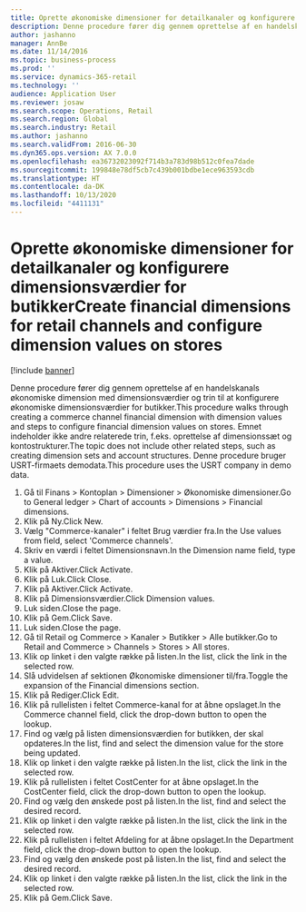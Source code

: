 ```yaml
---
title: Oprette økonomiske dimensioner for detailkanaler og konfigurere dimensionsværdier for butikker
description: Denne procedure fører dig gennem oprettelse af en handelskanals økonomiske dimension med dimensionsværdier og trin til at konfigurere økonomiske dimensionsværdier for butikker.
author: jashanno
manager: AnnBe
ms.date: 11/14/2016
ms.topic: business-process
ms.prod: ''
ms.service: dynamics-365-retail
ms.technology: ''
audience: Application User
ms.reviewer: josaw
ms.search.scope: Operations, Retail
ms.search.region: Global
ms.search.industry: Retail
ms.author: jashanno
ms.search.validFrom: 2016-06-30
ms.dyn365.ops.version: AX 7.0.0
ms.openlocfilehash: ea36732023092f714b3a783d98b512c0fea7dade
ms.sourcegitcommit: 199848e78df5cb7c439b001bdbe1ece963593cdb
ms.translationtype: HT
ms.contentlocale: da-DK
ms.lasthandoff: 10/13/2020
ms.locfileid: "4411131"
---
```

# <a name="create-financial-dimensions-for-retail-channels-and-configure-dimension-values-on-stores"></a><span data-ttu-id="4de13-103">Oprette økonomiske dimensioner for detailkanaler og konfigurere dimensionsværdier for butikker</span><span class="sxs-lookup"><span data-stu-id="4de13-103">Create financial dimensions for retail channels and configure dimension values on stores</span></span>

[!include [banner](../includes/banner.md)]

<span data-ttu-id="4de13-104">Denne procedure fører dig gennem oprettelse af en handelskanals økonomiske dimension med dimensionsværdier og trin til at konfigurere økonomiske dimensionsværdier for butikker.</span><span class="sxs-lookup"><span data-stu-id="4de13-104">This procedure walks through creating a commerce channel financial dimension with dimension values and steps to configure financial dimension values on stores.</span></span> <span data-ttu-id="4de13-105">Emnet indeholder ikke andre relaterede trin, f.eks. oprettelse af dimensionssæt og kontostrukturer.</span><span class="sxs-lookup"><span data-stu-id="4de13-105">The topic does not include other related steps, such as creating dimension sets and account structures.</span></span> <span data-ttu-id="4de13-106">Denne procedure bruger USRT-firmaets demodata.</span><span class="sxs-lookup"><span data-stu-id="4de13-106">This procedure uses the USRT company in demo data.</span></span>

1. <span data-ttu-id="4de13-107">Gå til Finans > Kontoplan > Dimensioner > Økonomiske dimensioner.</span><span class="sxs-lookup"><span data-stu-id="4de13-107">Go to General ledger > Chart of accounts > Dimensions > Financial dimensions.</span></span>
2. <span data-ttu-id="4de13-108">Klik på Ny.</span><span class="sxs-lookup"><span data-stu-id="4de13-108">Click New.</span></span>
3. <span data-ttu-id="4de13-109">Vælg "Commerce-kanaler" i feltet Brug værdier fra.</span><span class="sxs-lookup"><span data-stu-id="4de13-109">In the Use values from field, select 'Commerce channels'.</span></span>
4. <span data-ttu-id="4de13-110">Skriv en værdi i feltet Dimensionsnavn.</span><span class="sxs-lookup"><span data-stu-id="4de13-110">In the Dimension name field, type a value.</span></span>
5. <span data-ttu-id="4de13-111">Klik på Aktiver.</span><span class="sxs-lookup"><span data-stu-id="4de13-111">Click Activate.</span></span>
6. <span data-ttu-id="4de13-112">Klik på Luk.</span><span class="sxs-lookup"><span data-stu-id="4de13-112">Click Close.</span></span>
7. <span data-ttu-id="4de13-113">Klik på Aktiver.</span><span class="sxs-lookup"><span data-stu-id="4de13-113">Click Activate.</span></span>
8. <span data-ttu-id="4de13-114">Klik på Dimensionsværdier.</span><span class="sxs-lookup"><span data-stu-id="4de13-114">Click Dimension values.</span></span>
9. <span data-ttu-id="4de13-115">Luk siden.</span><span class="sxs-lookup"><span data-stu-id="4de13-115">Close the page.</span></span>
10. <span data-ttu-id="4de13-116">Klik på Gem.</span><span class="sxs-lookup"><span data-stu-id="4de13-116">Click Save.</span></span>
11. <span data-ttu-id="4de13-117">Luk siden.</span><span class="sxs-lookup"><span data-stu-id="4de13-117">Close the page.</span></span>
12. <span data-ttu-id="4de13-118">Gå til Retail og Commerce > Kanaler > Butikker > Alle butikker.</span><span class="sxs-lookup"><span data-stu-id="4de13-118">Go to Retail and Commerce > Channels > Stores > All stores.</span></span>
13. <span data-ttu-id="4de13-119">Klik op linket i den valgte række på listen.</span><span class="sxs-lookup"><span data-stu-id="4de13-119">In the list, click the link in the selected row.</span></span>
14. <span data-ttu-id="4de13-120">Slå udvidelsen af sektionen Økonomiske dimensioner til/fra.</span><span class="sxs-lookup"><span data-stu-id="4de13-120">Toggle the expansion of the Financial dimensions section.</span></span>
15. <span data-ttu-id="4de13-121">Klik på Rediger.</span><span class="sxs-lookup"><span data-stu-id="4de13-121">Click Edit.</span></span>
16. <span data-ttu-id="4de13-122">Klik på rullelisten i feltet Commerce-kanal for at åbne opslaget.</span><span class="sxs-lookup"><span data-stu-id="4de13-122">In the Commerce channel field, click the drop-down button to open the lookup.</span></span>
17. <span data-ttu-id="4de13-123">Find og vælg på listen dimensionsværdien for butikken, der skal opdateres.</span><span class="sxs-lookup"><span data-stu-id="4de13-123">In the list, find and select the dimension value for the store being updated.</span></span>
18. <span data-ttu-id="4de13-124">Klik op linket i den valgte række på listen.</span><span class="sxs-lookup"><span data-stu-id="4de13-124">In the list, click the link in the selected row.</span></span>
19. <span data-ttu-id="4de13-125">Klik på rullelisten i feltet CostCenter for at åbne opslaget.</span><span class="sxs-lookup"><span data-stu-id="4de13-125">In the CostCenter field, click the drop-down button to open the lookup.</span></span>
20. <span data-ttu-id="4de13-126">Find og vælg den ønskede post på listen.</span><span class="sxs-lookup"><span data-stu-id="4de13-126">In the list, find and select the desired record.</span></span>
21. <span data-ttu-id="4de13-127">Klik op linket i den valgte række på listen.</span><span class="sxs-lookup"><span data-stu-id="4de13-127">In the list, click the link in the selected row.</span></span>
22. <span data-ttu-id="4de13-128">Klik på rullelisten i feltet Afdeling for at åbne opslaget.</span><span class="sxs-lookup"><span data-stu-id="4de13-128">In the Department field, click the drop-down button to open the lookup.</span></span>
23. <span data-ttu-id="4de13-129">Find og vælg den ønskede post på listen.</span><span class="sxs-lookup"><span data-stu-id="4de13-129">In the list, find and select the desired record.</span></span>
24. <span data-ttu-id="4de13-130">Klik op linket i den valgte række på listen.</span><span class="sxs-lookup"><span data-stu-id="4de13-130">In the list, click the link in the selected row.</span></span>
25. <span data-ttu-id="4de13-131">Klik på Gem.</span><span class="sxs-lookup"><span data-stu-id="4de13-131">Click Save.</span></span>

